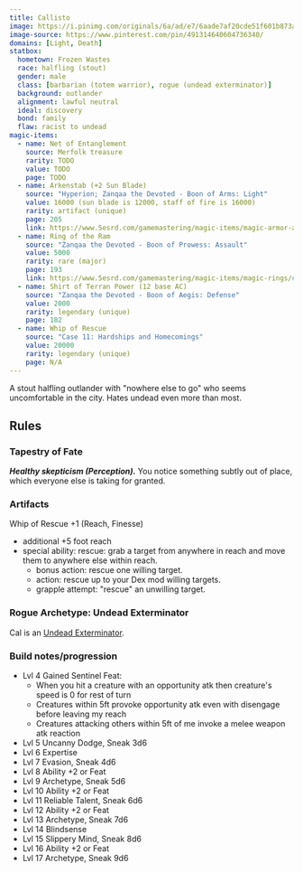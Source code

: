 ```yaml
---
title: Callisto
image: https://i.pinimg.com/originals/6a/ad/e7/6aade7af20cde51f601b873aa55c2544.png
image-source: https://www.pinterest.com/pin/491314640604736340/
domains: [Light, Death]
statbox:
  hometown: Frozen Wastes
  race: halfling (stout)
  gender: male
  class: [barbarian (totem warrior), rogue (undead exterminator)]
  background: outlander
  alignment: lawful neutral
  ideal: discovery
  bond: family
  flaw: racist to undead
magic-items:
  - name: Net of Entanglement
    source: Merfolk treasure
    rarity: TODO
    value: TODO
    page: TODO
  - name: Arkenstab (+2 Sun Blade)
    source: "Hyperion; Zanqaa the Devoted - Boon of Arms: Light"
    value: 16000 (sun blade is 12000, staff of fire is 16000)
    rarity: artifact (unique)
    page: 205
    link: https://www.5esrd.com/gamemastering/magic-items/magic-armor-and-weapons/#Sun_Blade
  - name: Ring of the Ram
    source: "Zanqaa the Devoted - Boon of Prowess: Assault"
    value: 5000
    rarity: rare (major)
    page: 193
    link: https://www.5esrd.com/gamemastering/magic-items/magic-rings/#Ring_of_the_Ram
  - name: Shirt of Terran Power (12 base AC)
    source: "Zanqaa the Devoted - Boon of Aegis: Defense"
    value: 2000
    rarity: legendary (unique)
    page: 182
  - name: Whip of Rescue
    source: "Case 11: Hardships and Homecomings"
    value: 20000
    rarity: legendary (unique)
    page: N/A
---
```


A stout halfling outlander with "nowhere else to go" who seems uncomfortable in the city. Hates undead even more than most.

## Rules

### Tapestry of Fate

***Healthy skepticism (Perception).*** You notice something subtly out of place, which everyone else is taking for granted.

### Artifacts

Whip of Rescue +1 (Reach, Finesse)
* additional +5 foot reach
* special ability: rescue: grab a target from anywhere in reach and move them to anywhere else within reach.
  * bonus action: rescue one willing target.
  * action: rescue up to your Dex mod willing targets.
  * grapple attempt: "rescue" an unwilling target.

### Rogue Archetype: Undead Exterminator

Cal is an [Undead Exterminator](../rules/undead-exterminator).

### Build notes/progression

* Lvl 4 Gained Sentinel Feat:
  - When you hit a creature with an opportunity atk then creature's speed is 0 for rest of turn
  - Creatures within 5ft provoke opportunity atk even with disengage before leaving my reach
  - Creatures attacking others within 5ft of me invoke a melee weapon atk reaction
* Lvl 5 Uncanny Dodge, Sneak 3d6
* Lvl 6 Expertise
* Lvl 7 Evasion, Sneak 4d6
* Lvl 8 Ability +2 or Feat
* Lvl 9 Archetype, Sneak 5d6
* Lvl 10 Ability +2 or Feat
* Lvl 11 Reliable Talent, Sneak 6d6
* Lvl 12 Ability +2 or Feat
* Lvl 13 Archetype, Sneak 7d6
* Lvl 14 Blindsense
* Lvl 15 Slippery Mind, Sneak 8d6
* Lvl 16 Ability +2 or Feat
* Lvl 17 Archetype, Sneak 9d6
